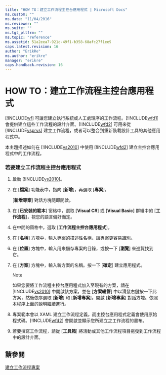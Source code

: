 ```yaml
---
title: "HOW TO：建立工作流程主控台應用程式 | Microsoft Docs"
ms.custom: ""
ms.date: "11/04/2016"
ms.reviewer: ""
ms.suite: ""
ms.tgt_pltfrm: ""
ms.topic: "reference"
ms.assetid: 51a2eea7-921c-49f1-b358-68afc27f1ee9
caps.latest.revision: 16
author: "ErikRe"
ms.author: "erikre"
manager: "erikre"
caps.handback.revision: 16
---
```

# HOW TO：建立工作流程主控台應用程式
[!INCLUDE[wf](../workflow-designer/includes/wf_md.md)] 可讓您建立執行系統或人工處理序的工作流程。[!INCLUDE[wfd1](../workflow-designer/includes/wfd1_md.md)] 會提供建立這些工作流程的設計介面。[!INCLUDE[wfd2](../workflow-designer/includes/wfd2_md.md)] 可用來從 [!INCLUDE[vsprvs](../code-quality/includes/vsprvs_md.md)] 建立工作流程，或者可以整合到重新裝載設計工具的其他應用程式中。  
  
 本主題描述如何在 [!INCLUDE[vs2010](../modeling/includes/vs2010_md.md)] 中使用 [!INCLUDE[wfd2](../workflow-designer/includes/wfd2_md.md)] 建立主控台應用程式中的工作流程。  
  
### 若要建立工作流程主控台應用程式  
  
1.  啟動 [!INCLUDE[vs2010](../modeling/includes/vs2010_md.md)]。  
  
2.  在 \[**檔案**\] 功能表中，指向 \[**新增**\]，再選取 \[**專案**\]。  
  
     \[**新增專案**\] 對話方塊隨即開啟。  
  
3.  在 \[**已安裝的範本**\] 窗格中，選取 \[**Visual C\#**\] 或 \[**Visual Basic**\] 群組中的 \[**工作流程**\]，視您的語言偏好而定。  
  
4.  在中間的窗格中，選取 \[**工作流程主控台應用程式**\]。  
  
5.  在 \[**名稱**\] 方塊中，輸入專案的描述性名稱，讓專案更容易識別。  
  
6.  在 \[**位置**\] 方塊中，輸入用來儲存專案的目錄，或按一下 \[**瀏覽**\] 來巡覽找到它。  
  
7.  在 \[**方案**\] 方塊中，輸入新方案的名稱。按一下 \[**確定**\] 建立應用程式。  
  
    > [!NOTE]
    >  如果您要將工作流程主控台應用程式加入至現有的方案，請在 [!INCLUDE[vs2010](../modeling/includes/vs2010_md.md)] 中開啟該方案，並在 \[**方案總管**\] 中以滑鼠右鍵按一下此方案，然後依序選取 \[**新增**\] 和 \[**新增專案**\]，開啟 \[**新增專案**\] 對話方塊。依照本程序上面的說明繼續進行。  
  
8.  專案範本會以 XAML 建立工作流程定義，而主控台應用程式定義會使用原始程式碼。[!INCLUDE[wfd2](../workflow-designer/includes/wfd2_md.md)] 會開啟並顯示您所建立之工作流程的畫布。  
  
9. 若要撰寫工作流程，請從 \[**工具箱**\] 將活動或其他工作流程項目拖曳到工作流程中的設計介面。  
  
## 請參閱  
 [建立工作流程專案](../workflow-designer/creating-a-workflow-project.md)